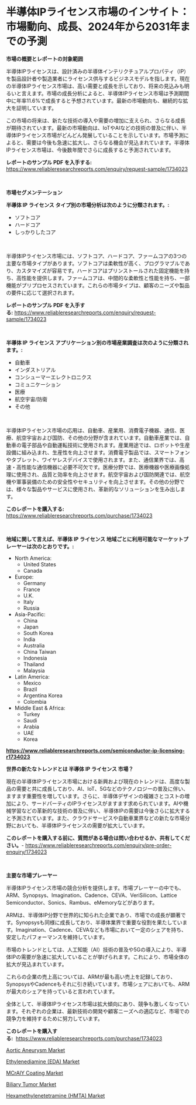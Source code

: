 <p><h1>半導体IPライセンス市場のインサイト：市場動向、成長、2024年から2031年までの予測</h1></p><p><strong>市場の概要とレポートの対象範囲</strong></p>
<p><p>半導体IPライセンスは、設計済みの半導体インテリクチュアルプロパティ（IP）を製品設計者や製造業者にライセンス供与するビジネスモデルを指します。現在の半導体IPライセンス市場は、高い需要と成長を示しており、将来の見込みも明るいと言えます。市場の成長分析によると、半導体IPライセンス市場は予測期間中に年率11.6%で成長すると予想されています。最新の市場動向も、継続的な拡大を証明しています。</p><p>この市場の将来は、新たな技術の導入や需要の増加に支えられ、さらなる成長が期待されています。最新の市場動向は、IoTやAIなどの技術の普及に伴い、半導体IPライセンス市場がどんどん発展していることを示しています。市場予測によると、需要は今後も急速に拡大し、さらなる機会が見込まれています。半導体IPライセンス市場は、今後数年間でさらに成長すると予測されています。</p></p>
<p><strong>レポートのサンプル PDF を入手する:</strong> <a href="https://www.reliableresearchreports.com/enquiry/request-sample/1734023">https://www.reliableresearchreports.com/enquiry/request-sample/1734023</a></p>
<p>&nbsp;</p>
<p><strong>市場セグメンテーション</strong></p>
<p><strong>半導体 IP ライセンス タイプ別の市場分析は次のように分類されます。:</strong></p>
<p><ul><li>ソフトコア</li><li>ハードコア</li><li>しっかりしたコア</li></ul></p>
<p>&nbsp;</p>
<p><p>半導体IPライセンス市場には、ソフトコア、ハードコア、ファームコアの3つの主要な市場タイプがあります。ソフトコアは柔軟性が高く、プログラマブルであり、カスタマイズが容易です。ハードコアはプリンストールされた固定機能を持ち、高性能を提供します。ファームコアは、中間的な柔軟性と性能を持ち、一部機能がプリプロセスされています。これらの市場タイプは、顧客のニーズや製品の要件に応じて選択されます。</p></p>
<p><strong>レポートのサンプル PDF を入手する:</strong>&nbsp;<a href="https://www.reliableresearchreports.com/enquiry/request-sample/1734023">https://www.reliableresearchreports.com/enquiry/request-sample/1734023</a></p>
<p>&nbsp;</p>
<p><strong> 半導体 IP ライセンス アプリケーション別の市場産業調査は次のように分類されます。:</strong></p>
<p><ul><li>自動車</li><li>インダストリアル</li><li>コンシューマーエレクトロニクス</li><li>コミュニケーション</li><li>医療</li><li>航空宇宙/防衛</li><li>その他</li></ul></p>
<p>&nbsp;</p>
<p><p>半導体IPライセンス市場の応用は、自動車、産業用、消費電子機器、通信、医療、航空宇宙および国防、その他の分野が含まれています。自動車産業では、自動車の電子部品や自動運転技術に使用されます。産業用途では、ロボットや生産設備に組み込まれ、生産性を向上させます。消費電子製品では、スマートフォンやタブレット、ワイヤレスデバイスで使用されます。また、通信業界では、高速・高性能な通信機器に必要不可欠です。医療分野では、医療機器や医療画像処理に使用され、品質と効率を向上させます。航空宇宙および国防関連では、航空機や軍事装備のための安全性やセキュリティを向上させます。その他の分野では、様々な製品やサービスに使用され、革新的なソリューションを生み出します。</p></p>
<p><strong>このレポートを購入する:</strong>&nbsp; <a href="https://www.reliableresearchreports.com/purchase/1734023">https://www.reliableresearchreports.com/purchase/1734023</a></p>
<p>&nbsp;</p>
<p><strong>地域に関して言えば、半導体 IP ライセンス 地域ごとに利用可能なマーケットプレーヤーは次のとおりです。:</strong></p>
<p><ul>
    <li>
        North America:
        <ul>
            <li>United States</li>
            <li>Canada</li>
        </ul>
    </li>
    <li>
        Europe:
        <ul>
            <li>Germany</li>
            <li>France</li>
            <li>U.K.</li>
            <li>Italy</li>
            <li>Russia</li>
        </ul>
    </li>
    <li>
        Asia-Pacific:
        <ul>
            <li>China</li>
            <li>Japan</li>
            <li>South Korea</li>
            <li>India</li>
            <li>Australia</li>
            <li>China Taiwan</li>
            <li>Indonesia</li>
            <li>Thailand</li>
            <li>Malaysia</li>
        </ul>
    </li>
    <li>
        Latin America:
        <ul>
            <li>Mexico</li>
            <li>Brazil</li>
            <li>Argentina Korea</li>
            <li>Colombia</li>
        </ul>
    </li>
    <li>
        Middle East & Africa:
        <ul>
            <li>Turkey</li>
            <li>Saudi</li>
            <li>Arabia</li>
            <li>UAE</li>
            <li>Korea</li>
        </ul>
    </li>
    </ul></p>
<p><strong><a href="https://www.reliableresearchreports.com/semiconductor-ip-licensing-r1734023">https://www.reliableresearchreports.com/semiconductor-ip-licensing-r1734023</a></strong>&nbsp;</p>
<p><strong>世界の新たなトレンドとは 半導体 IP ライセンス 市場？</strong></p>
<p><p>現在の半導体IPライセンス市場における新興および現在のトレンドは、高度な製品の需要と共に成長しており、AI、IoT、5Gなどのテクノロジーの普及に伴い、ますます重要性を増しています。さらに、半導体デザインの複雑さとコストの増加により、サードパーティのIPライセンスがますます求められています。AIや機械学習などの革新的な技術の普及に伴い、半導体IPの需要は今後さらに拡大すると予測されています。また、クラウドサービスや自動車業界などの新たな市場分野においても、半導体IPライセンスの需要が拡大しています。</p></p>
<p><strong>このレポートを購入する前に、質問がある場合は問い合わせるか、共有してください。</strong>- <a href="https://www.reliableresearchreports.com/enquiry/pre-order-enquiry/1734023">https://www.reliableresearchreports.com/enquiry/pre-order-enquiry/1734023</a></p>
<p>&nbsp;</p>
<p><strong>主要な市場プレーヤー</strong></p>
<p><p>半導体IPライセンス市場の競合分析を提供します。市場プレーヤーの中でも、ARM、Synopsys、Imagination、Cadence、CEVA、VeriSilicon、Lattice Semiconductor、Sonics、Rambus、eMemoryなどがあります。</p><p>ARMは、半導体IP分野で世界的に知られた企業であり、市場での成長が顕著です。Synopsysも同様に成長しており、半導体業界で重要な役割を果たしています。Imagination、Cadence、CEVAなども市場において一定のシェアを持ち、安定したパフォーマンスを維持しています。</p><p>市場のトレンドとしては、人工知能（AI）技術の普及や5Gの導入により、半導体IPの需要が急速に拡大していることが挙げられます。これにより、市場全体の拡大が見込まれています。</p><p>これらの企業の売上高については、ARMが最も高い売上を記録しており、SynopsysやCadenceもそれに引き続いています。市場シェアにおいても、ARMが最大のシェアを持っていると言われています。</p><p>全体として、半導体IPライセンス市場は拡大傾向にあり、競争も激しくなっています。それぞれの企業は、最新技術の開発や顧客ニーズへの適応など、市場での競争力を維持するために努力しています。</p></p>
<p><strong>このレポートを購入する:</strong>&nbsp;&nbsp;<a href="https://www.reliableresearchreports.com/purchase/1734023">https://www.reliableresearchreports.com/purchase/1734023</a></p>
<p><p><a href="https://github.com/pgtimber/Market-Research-Report-List-2/blob/main/aortic-aneurysm-market.md">Aortic Aneurysm Market</a></p><p><a href="https://www.linkedin.com/pulse/ethylenediamine-eda-market-analysis-size-global-industry-tisae?trackingId=97LWY9i4Vl6S6PNtCpAJRg%3D%3D">Ethylenediamine (EDA) Market</a></p><p><a href="https://issuu.com/reportprime-2/docs/mcraly-coating-market-size-2030.pptx">MCrAlY Coating Market</a></p><p><a href="https://github.com/arionmp/Market-Research-Report-List-2/blob/main/biliary-tumor-market.md">Biliary Tumor Market</a></p><p><a href="https://www.linkedin.com/pulse/hexamethylenetetramine-hmta-market-research-report-key-successful-peupe?trackingId=bd0F%2B0MM2oZtzRvz%2BF048Q%3D%3D">Hexamethylenetetramine (HMTA) Market</a></p></p>